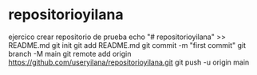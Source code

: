 # repositorioyilana
ejercico crear repositorio de prueba
echo "# repositorioyilana" >> README.md
git init
git add README.md
git commit -m "first commit"
git branch -M main
git remote add origin https://github.com/useryilana/repositorioyilana.git
git push -u origin main
